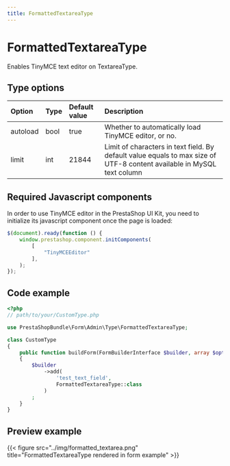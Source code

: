 ```yaml
---
title: FormattedTextareaType
---
```


# FormattedTextareaType

Enables TinyMCE text editor on TextareaType.

## Type options

| Option   | Type | Default value | Description                                                                                                            |
|:---------|:-----|:--------------|:-----------------------------------------------------------------------------------------------------------------------|
| autoload | bool | true          | Whether to automatically load TinyMCE editor, or no.                                                                   |
| limit    | int  | 21844         | Limit of characters in text field. By default value equals to max size of UTF-8 content available in MySQL text column |

## Required Javascript components
    
In order to use TinyMCE editor in the PrestaShop UI Kit, you need to initialize its javascript component once the page is loaded:
```js
$(document).ready(function () {
    window.prestashop.component.initComponents(
        [
            "TinyMCEEditor"
        ],
    );
});
```


## Code example

```php
<?php
// path/to/your/CustomType.php

use PrestaShopBundle\Form\Admin\Type\FormattedTextareaType;

class CustomType
{
    public function buildForm(FormBuilderInterface $builder, array $options)
    {
        $builder
            ->add(
                'test_text_field',
                FormattedTextareaType::class
            )
        ;
    }
}
```

## Preview example

{{< figure src="../img/formatted_textarea.png" title="FormattedTextareaType rendered in form example" >}}
